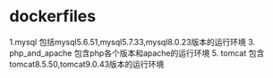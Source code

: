 ﻿# dockerfiles
1.mysql 包括mysql5.6.51,mysql5.7.33,mysql8.0.23版本的运行环境
3. php_and_apache 包含php各个版本和apache的运行环境
5. tomcat 包含tomcat8.5.50,tomcat9.0.43版本的运行环境

